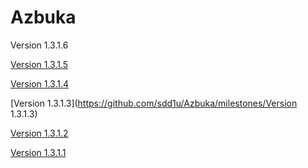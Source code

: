 Azbuka
======
Version 1.3.1.6

[Version 1.3.1.5](https://github.com/sdd1u/Azbuka/milestones/Version%201.3.1.5)

[Version 1.3.1.4](https://github.com/sdd1u/Azbuka/milestones/Version%201.3.1.4)

[Version 1.3.1.3](https://github.com/sdd1u/Azbuka/milestones/Version 1.3.1.3)

[Version 1.3.1.2](https://github.com/sdd1u/Azbuka/milestones/Version%201.3.1.2)

[Version 1.3.1.1](https://github.com/sdd1u/Azbuka/milestones/Version%201.3.1.1)
